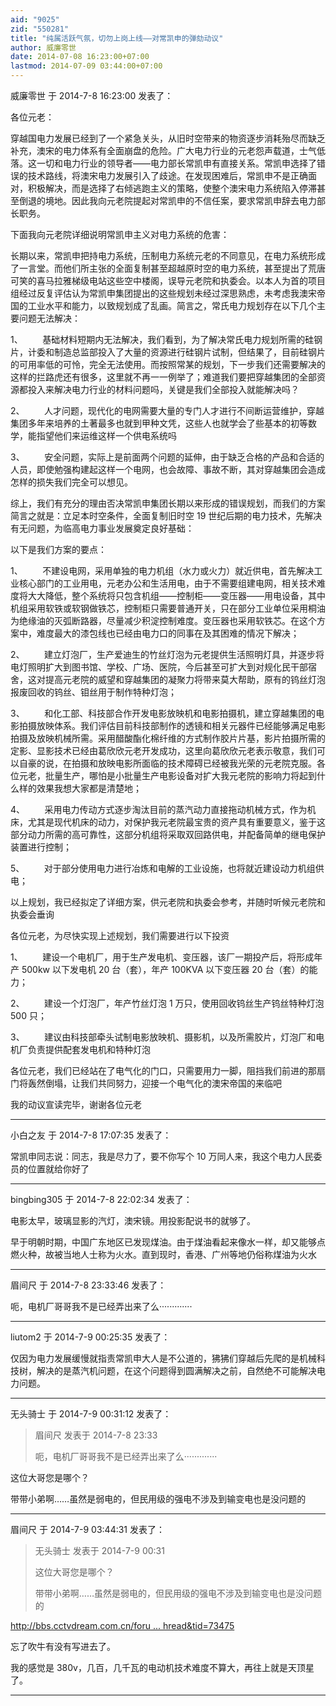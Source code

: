 ```yaml
---
aid: "9025"
zid: "550281"
title: "纯属活跃气氛，切勿上岗上线——对常凯申的弹劾动议"
author: 威廉零世
date: 2014-07-08 16:23:00+07:00
lastmod: 2014-07-09 03:44:00+07:00
---
```


威廉零世 于 2014-7-8 16:23:00 发表了：

各位元老：

穿越国电力发展已经到了一个紧急关头，从旧时空带来的物资逐步消耗殆尽而缺乏补充，澳宋的电力体系有全面崩盘的危险。广大电力行业的元老怨声载道，士气低落。这一切和电力行业的领导者——电力部长常凯申有直接关系。常凯申选择了错误的技术路线，将澳宋电力发展引入了歧途。在发现困难后，常凯申不是正确面对，积极解决，而是选择了右倾逃跑主义的策略，使整个澳宋电力系统陷入停滞甚至倒退的境地。因此我向元老院提起对常凯申的不信任案，要求常凯申辞去电力部长职务。

下面我向元老院详细说明常凯申主义对电力系统的危害：

长期以来，常凯申把持电力系统，压制电力系统元老的不同意见，在电力系统形成了一言堂。而他们所主张的全面复制甚至超越原时空的电力系统，甚至提出了荒唐可笑的喜马拉雅梯级电站这些空中楼阁，误导元老院和执委会。以本人为首的项目组经过反复评估认为常凯申集团提出的这些规划未经过深思熟虑，未考虑我澳宋帝国的工业水平和能力，以致规划成了乱画。简言之，常氏电力规划存在以下几个主要问题无法解决：

1、        基础材料短期内无法解决，我们看到，为了解决常氏电力规划所需的硅钢片，计委和制造总监部投入了大量的资源进行硅钢片试制，但结果了，目前硅钢片的可用率低的可怜，完全无法使用。而按照常某的规划，下一步我们还需要解决的这样的拦路虎还有很多，这里就不再一一例举了；难道我们要把穿越集团的全部资源都投入来解决电力行业的材料问题吗，关键是我们全部投入就能解决吗？

2、        人才问题，现代化的电网需要大量的专门人才进行不间断运营维护，穿越集团多年来培养的土著最多也就到甲种文凭，这些人也就学会了些基本的初等数学，能指望他们来运维这样一个供电系统吗

3、        安全问题，实际上是前面两个问题的延伸，由于缺乏合格的产品和合适的人员，即使勉强构建起这样一个电网，也会故障、事故不断，其对穿越集团会造成怎样的损失我们完全可以想见。

综上，我们有充分的理由否决常凯申集团长期以来形成的错误规划，而我们的方案简言之就是：立足本时空条件，全面复制旧时空 19 世纪后期的电力技术，先解决有无问题，为临高电力事业发展奠定良好基础：

以下是我们方案的要点：

1、        不建设电网，采用单独的电力机组（水力或火力）就近供电，首先解决工业核心部门的工业用电，元老办公和生活用电，由于不需要组建电网，相关技术难度将大大降低，整个系统将只包含机组——控制柜——变压器——用电设备，其中机组采用软铁或软钢做铁芯，控制柜只需要普通开关，只在部分工业单位采用桐油为绝缘油的灭弧断路器，尽量减少积淀控制难度。变压器也采用软铁芯。在这个方案中，难度最大的漆包线也已经由电力口的同事在及其困难的情况下解决；

2、        建立灯泡厂，生产爱迪生的竹丝灯泡为元老提供生活照明灯具，并逐步将电灯照明扩大到图书馆、学校、广场、医院，今后甚至可扩大到对规化民干部宿舍，这对提高元老院的威望和穿越集团的凝聚力将带来莫大帮助，原有的钨丝灯泡报废回收的钨丝、钼丝用于制作特种灯泡；

3、        和化工部、科技部合作开发电影放映机和电影拍摄机，建立穿越集团的电影拍摄放映体系。我们评估目前科技部制作的透镜和相关元器件已经能够满足电影拍摄及放映机械所需。采用醋酸酯化棉纤维的方式制作胶片片基，影片拍摄所需的定影、显影技术已经由葛欣欣元老开发成功，这里向葛欣欣元老表示敬意，我们可以自豪的说，在拍摄和放映电影所面临的技术障碍已经被我光荣的元老院克服。各位元老，批量生产，哪怕是小批量生产电影设备对扩大我元老院的影响力将起到什么样的效果我想大家都是清楚地；

4、        采用电力传动方式逐步淘汰目前的蒸汽动力直接拖动机械方式，作为机床，尤其是现代机床的动力，对保护我元老院最宝贵的资产具有重要意义，鉴于这部分动力所需的高可靠性，这部分机组将采取双回路供电，并配备简单的继电保护装置进行控制；

5、        对于部分使用电力进行冶炼和电解的工业设施，也将就近建设动力机组供电；

以上规划，我已经拟定了详细方案，供元老院和执委会参考，并随时听候元老院和执委会垂询

各位元老，为尽快实现上述规划，我们需要进行以下投资

1、        建设一个电机厂，用于生产发电机、变压器，该厂一期投产后，将形成年产 500kw 以下发电机 20 台（套），年产 100KVA 以下变压器 20 台（套）的能力；

2、        建设一个灯泡厂，年产竹丝灯泡 1 万只，使用回收钨丝生产钨丝特种灯泡 500 只；

3、        建议由科技部牵头试制电影放映机、摄影机，以及所需胶片，灯泡厂和电机厂负责提供配套发电机和特种灯泡

各位元老，我们已经站在了电气化的门口，只需要用力一脚，阻挡我们前进的那扇门将轰然倒塌，让我们共同努力，迎接一个电气化的澳宋帝国的来临吧

我的动议宣读完毕，谢谢各位元老

---

小白之友 于 2014-7-8 17:07:35 发表了：

常凯申同志说：同志，我是尽力了，要不你写个 10 万同人来，我这个电力人民委员的位置就给你好了

---

bingbing305 于 2014-7-8 22:02:34 发表了：

电影太早，玻璃显影的汽灯，澳宋镜。用投影配说书的就够了。

早于明朝时期，中国广东地区已发现煤油。由于煤油看起来像水一样，却又能够点燃火种，故被当地人士称为火水。直到现时，香港、广州等地仍俗称煤油为火水

---

眉间尺 于 2014-7-8 23:33:46 发表了：

呃，电机厂哥哥我不是已经弄出来了么·············

---

liutom2 于 2014-7-9 00:25:35 发表了：

仅因为电力发展缓慢就指责常凯申大人是不公道的，狒狒们穿越后先爬的是机械科技树，解决的是蒸汽机问题，在这个问题得到圆满解决之前，自然绝不可能解决电力问题。

---

无头骑士 于 2014-7-9 00:31:12 发表了：

> 眉间尺 发表于 2014-7-8 23:33
>
> 呃，电机厂哥哥我不是已经弄出来了么·············

这位大哥您是哪个？

带带小弟啊……虽然是弱电的，但民用级的强电不涉及到输变电也是没问题的

---

眉间尺 于 2014-7-9 03:44:31 发表了：

> 无头骑士 发表于 2014-7-9 00:31
>
> 这位大哥您是哪个？
>
> 带带小弟啊……虽然是弱电的，但民用级的强电不涉及到输变电也是没问题的

[http://bbs.cctvdream.com.cn/foru ... hread&tid=73475](http://bbs.cctvdream.com.cn/forum.php?mod=viewthread&tid=73475)

忘了吹牛有没有写进去了。

我的感觉是 380v，几百，几千瓦的电动机技术难度不算大，再往上就是天顶星了。

---
